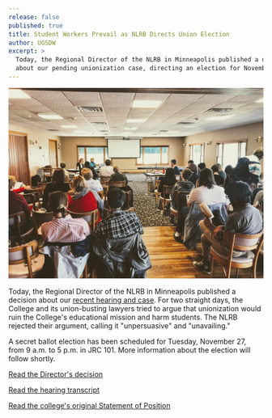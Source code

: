 ```yaml
---
release: false
published: true
title: Student Workers Prevail as NLRB Directs Union Election
author: UGSDW
excerpt: >
  Today, the Regional Director of the NLRB in Minneapolis published a decision
  about our pending unionization case, directing an election for November 27.
---
```


![NLRB Hearing, October 18, 2018](/assets/news/hearing-10-2018.jpg)

Today, the Regional Director of the NLRB in Minneapolis published a decision about our
[recent hearing and case](https://www.nlrb.gov/case/18-RC-228797).  For two straight
days, the College and its union-busting lawyers tried to argue that unionization would
ruin the College's educational mission and harm students.  The NLRB rejected their argument,
calling it "unpersuasive" and "unavailing."

A secret ballot election has been scheduled for Tuesday, November 27, from 9 a.m. to 5 p.m. 
in JRC 101.  More information about the election will follow shortly.

<a href="/assets/news/dde.pdf" class="button">Read the Director's decision</a>

<a href="/assets/news/full-transcript.pdf" class="button">Read the hearing transcript</a>

<a href="/assets/news/SoP.pdf" class="button">Read the college's original Statement of Position</a>
